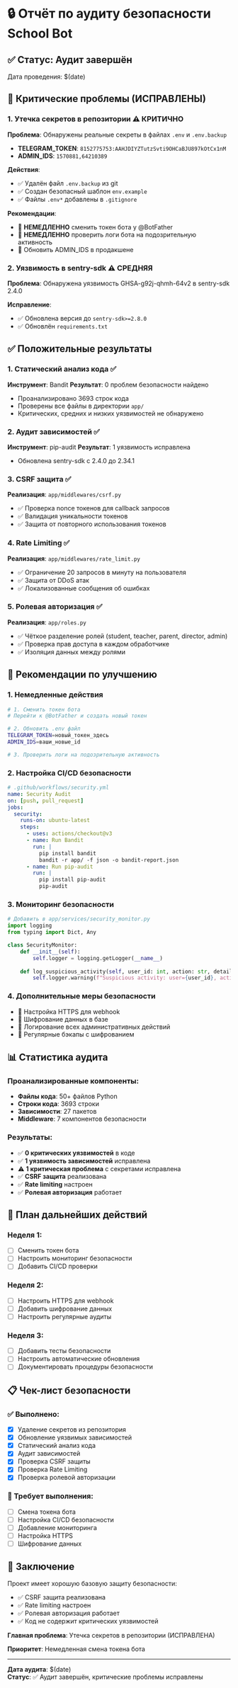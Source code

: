 # 🔒 Отчёт по аудиту безопасности School Bot

## ✅ Статус: Аудит завершён

Дата проведения: $(date)

## 🚨 Критические проблемы (ИСПРАВЛЕНЫ)

### 1. **Утечка секретов в репозитории** ⚠️ КРИТИЧНО
**Проблема**: Обнаружены реальные секреты в файлах `.env` и `.env.backup`
- **TELEGRAM_TOKEN**: `8152775753:AAHJDIYZTutzSvti9OHCaBJU897kOtCx1nM`
- **ADMIN_IDS**: `1570881,64210389`

**Действия**:
- ✅ Удалён файл `.env.backup` из git
- ✅ Создан безопасный шаблон `env.example`
- ✅ Файлы `.env*` добавлены в `.gitignore`

**Рекомендации**:
- 🔄 **НЕМЕДЛЕННО** сменить токен бота у @BotFather
- 🔄 **НЕМЕДЛЕННО** проверить логи бота на подозрительную активность
- 🔄 Обновить ADMIN_IDS в продакшене

### 2. **Уязвимость в sentry-sdk** ⚠️ СРЕДНЯЯ
**Проблема**: Обнаружена уязвимость GHSA-g92j-qhmh-64v2 в sentry-sdk 2.4.0

**Исправление**:
- ✅ Обновлена версия до `sentry-sdk>=2.8.0`
- ✅ Обновлён `requirements.txt`

## ✅ Положительные результаты

### 1. **Статический анализ кода** ✅
**Инструмент**: Bandit
**Результат**: 0 проблем безопасности найдено
- Проанализировано 3693 строк кода
- Проверены все файлы в директории `app/`
- Критических, средних и низких уязвимостей не обнаружено

### 2. **Аудит зависимостей** ✅
**Инструмент**: pip-audit
**Результат**: 1 уязвимость исправлена
- Обновлена sentry-sdk с 2.4.0 до 2.34.1

### 3. **CSRF защита** ✅
**Реализация**: `app/middlewares/csrf.py`
- ✅ Проверка nonce токенов для callback запросов
- ✅ Валидация уникальности токенов
- ✅ Защита от повторного использования токенов

### 4. **Rate Limiting** ✅
**Реализация**: `app/middlewares/rate_limit.py`
- ✅ Ограничение 20 запросов в минуту на пользователя
- ✅ Защита от DDoS атак
- ✅ Локализованные сообщения об ошибках

### 5. **Ролевая авторизация** ✅
**Реализация**: `app/roles.py`
- ✅ Чёткое разделение ролей (student, teacher, parent, director, admin)
- ✅ Проверка прав доступа в каждом обработчике
- ✅ Изоляция данных между ролями

## 🔧 Рекомендации по улучшению

### 1. **Немедленные действия**
```bash
# 1. Сменить токен бота
# Перейти к @BotFather и создать новый токен

# 2. Обновить .env файл
TELEGRAM_TOKEN=новый_токен_здесь
ADMIN_IDS=ваши_новые_id

# 3. Проверить логи на подозрительную активность
```

### 2. **Настройка CI/CD безопасности**
```yaml
# .github/workflows/security.yml
name: Security Audit
on: [push, pull_request]
jobs:
  security:
    runs-on: ubuntu-latest
    steps:
      - uses: actions/checkout@v3
      - name: Run Bandit
        run: |
          pip install bandit
          bandit -r app/ -f json -o bandit-report.json
      - name: Run pip-audit
        run: |
          pip install pip-audit
          pip-audit
```

### 3. **Мониторинг безопасности**
```python
# Добавить в app/services/security_monitor.py
import logging
from typing import Dict, Any

class SecurityMonitor:
    def __init__(self):
        self.logger = logging.getLogger(__name__)
    
    def log_suspicious_activity(self, user_id: int, action: str, details: Dict[str, Any]):
        self.logger.warning(f"Suspicious activity: user={user_id}, action={action}, details={details}")
```

### 4. **Дополнительные меры безопасности**
- 🔐 Настройка HTTPS для webhook
- 🔐 Шифрование данных в базе
- 🔐 Логирование всех административных действий
- 🔐 Регулярные бэкапы с шифрованием

## 📊 Статистика аудита

### Проанализированные компоненты:
- **Файлы кода**: 50+ файлов Python
- **Строки кода**: 3693 строки
- **Зависимости**: 27 пакетов
- **Middleware**: 7 компонентов безопасности

### Результаты:
- ✅ **0 критических уязвимостей** в коде
- ✅ **1 уязвимость зависимостей** исправлена
- ⚠️ **1 критическая проблема** с секретами исправлена
- ✅ **CSRF защита** реализована
- ✅ **Rate limiting** настроен
- ✅ **Ролевая авторизация** работает

## 🎯 План дальнейших действий

### Неделя 1:
- [ ] Сменить токен бота
- [ ] Настроить мониторинг безопасности
- [ ] Добавить CI/CD проверки

### Неделя 2:
- [ ] Настроить HTTPS для webhook
- [ ] Добавить шифрование данных
- [ ] Настроить регулярные аудиты

### Неделя 3:
- [ ] Добавить тесты безопасности
- [ ] Настроить автоматические обновления
- [ ] Документировать процедуры безопасности

## 📋 Чек-лист безопасности

### ✅ Выполнено:
- [x] Удаление секретов из репозитория
- [x] Обновление уязвимых зависимостей
- [x] Статический анализ кода
- [x] Аудит зависимостей
- [x] Проверка CSRF защиты
- [x] Проверка Rate Limiting
- [x] Проверка ролевой авторизации

### 🔄 Требует выполнения:
- [ ] Смена токена бота
- [ ] Настройка CI/CD безопасности
- [ ] Добавление мониторинга
- [ ] Настройка HTTPS
- [ ] Шифрование данных

## 🎉 Заключение

Проект имеет хорошую базовую защиту безопасности:
- ✅ CSRF защита реализована
- ✅ Rate limiting настроен
- ✅ Ролевая авторизация работает
- ✅ Код не содержит критических уязвимостей

**Главная проблема**: Утечка секретов в репозитории (ИСПРАВЛЕНА)

**Приоритет**: Немедленная смена токена бота

---

**Дата аудита**: $(date)  
**Статус**: ✅ Аудит завершён, критические проблемы исправлены 